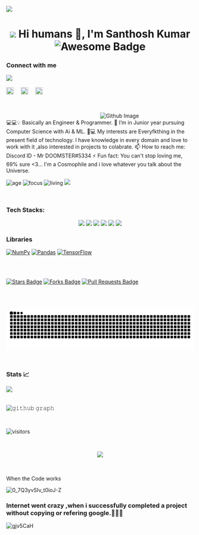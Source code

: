 ![](https://raw.githubusercontent.com/halfrost/halfrost/master/icons/header_.png)
<h1 align="center">
  <a target="_blank">
    <img src="https://github.com/JayantGoel001/JayantGoel001/blob/master/GIF/Earth.gif" width="24px" style="max-width:100%;">
  </a>
 Hi humans 👋, I'm Santhosh Kumar  <img src="https://cdn.rawgit.com/sindresorhus/awesome/d7305f38d29fed78fa85652e3a63e154dd8e8829/media/badge.svg" alt="Awesome Badge"/>
 
 ### Connect with me 
 <img src="https://readme-typing-svg.herokuapp.com?lines=Welcome+Buddies!;Feel+free+to+Connect+with+me!;I+really+Love+to+Collbrate!!!&font=Fira%20Code&center=true&width=380&height=50">
  
<a href="https://www.linkedin.com/in/santhosh-kumar-54918219a/"><img src="https://camo.githubusercontent.com/c8a9c5b414cd812ad6a97a46c29af67239ddaeae08c41724ff7d945fb4c047e5/68747470733a2f2f6564656e742e6769746875622e696f2f537570657254696e7949636f6e732f696d616765732f7376672f6c696e6b6564696e2e737667" width="20" height="20" style="margin-right:15px"></a>
<a href="https://twitter.com/@Santhos45917490"><img src="https://camo.githubusercontent.com/35b0b8bfbd8840f35607fb56ad0a139047fd5d6e09ceb060c5c6f0a5abd1044c/68747470733a2f2f6564656e742e6769746875622e696f2f537570657254696e7949636f6e732f696d616765732f7376672f747769747465722e737667" width="20" height="20" style="margin-right:15px"></a>
<a href="mailto:asanthoshkumar01@gmail.com"><img src="https://camo.githubusercontent.com/4a3dd8d10a27c272fd04b2ce8ed1a130606f95ea6a76b5e19ce8b642faa18c27/68747470733a2f2f6564656e742e6769746875622e696f2f537570657254696e7949636f6e732f696d616765732f7376672f676d61696c2e737667" width="20" height="20"></a>


<br/>
 
<p align="left">
<img width="50%" align="right" alt="Github Image" src="https://raw.githubusercontent.com/onimur/.github/master/.resources/git-header.svg" />
  <br/>
💻💻💡 Basically an Engineer & Programmer.
  🌱 I’m in Junior year pursuing  Computer Science with Ai & ML. 
💬💻 My interests are Everyfkthing in the present field of technology. I have knowledge in every domain and love to work with it ,also interested in projects to colabrate. 
 📫 How to reach me: Discord ID - Mr DOOMSTER#5334
 ⚡ Fun fact: You can't stop loving me, 69% sure <3...
 I'm a Cosmophile and i love whatever you talk about the Universe.

![age](https://img.shields.io/badge/age-10100-blue)
![focus](https://img.shields.io/badge/focus-FullstackDev-brightgreen)
![living](https://img.shields.io/badge/living-Earth-3c9)
 <a href="https://github.com/praveenscience/Internship-LMS-FrontEnd"><img src="https://badges.frapsoft.com/os/v1/open-source.svg?v=103"></a>

<br/>


### Tech Stacks:

<p align="center">
<img src="https://img.shields.io/badge/python-3776AB.svg?&style=for-the-badge&logo=python&logoColor=white" height="25"/>
<img src="https://img.shields.io/badge/php-8892BF.svg?&style=for-the-badge&logo=php&logoColor=white" height="25"/>
<img src="https://img.shields.io/badge/javascript-F7DF1E.svg?&style=for-the-badge&logo=javascript&logoColor=white" height="25"/>
<img src="https://img.shields.io/badge/linux-FFCA28.svg?&style=for-the-badge&logo=linux&logoColor=white" height="25"/>
<img src="https://img.shields.io/badge/mysql-4479A1.svg?&style=for-the-badge&logo=mysql&logoColor=white" height="25"/>
<img src="https://img.shields.io/badge/git-FB7A24.svg?&style=for-the-badge&logo=git&logoColor=white" height="25"/>

</p> 
 
 ### Libraries
 
 <a href="#"><img alt="NumPy" src="https://img.shields.io/badge/Numpy%20-%23013243.svg?logo=numpy&logoColor=white"></a>
<a href="#"><img alt="Pandas" src="https://img.shields.io/badge/Pandas%20-%23150458.svg?logo=pandas&logoColor=white"></a>
<a href="#"><img alt="TensorFlow" src="https://img.shields.io/badge/TensorFlow%20-%23FF6F00.svg?logo=TensorFlow&logoColor=yellow"></a>

</br>
<br/>


<a href="https://github.com/Santhoshstark06/awesome-github-profile-readme/stargazers"><img src="https://img.shields.io/github/stars/Santhoshstark06/awesome-github-profile-readme" alt="Stars Badge"/></a>
<a href="https://github.com/Santhoshstark06/awesome-github-profile-readme/network/members"><img src="https://img.shields.io/github/forks/Santhoshstark06/awesome-github-profile-readme" alt="Forks Badge"/></a>
<a href="https://github.com/Santhoshstark06/awesome-github-profile-readme/pulls"><img src="https://img.shields.io/github/issues-pr/Santhoshstark06/awesome-github-profile-readme" alt="Pull Requests Badge"/></a>


<br/>
<br/>

![𝙶𝚒𝚝𝚑𝚞𝚋 𝙲𝚘𝚗𝚝𝚛𝚒𝚋𝚞𝚝𝚒𝚘𝚗 𝙶𝚛𝚊𝚙𝚑](https://github.com/JayantGoel001/JayantGoel001/blob/main/github-contribution-grid-snake.svg)

 <br/>
 
### Stats 📈

<img src="https://github-readme-stats.vercel.app/api?username=Santhoshstark06&count_private=true&show_icons=true&theme=tokyonight"/>
<br/>
<br/>
 <align=left>
 
 ![𝚐𝚒𝚝𝚑𝚞𝚋 𝚐𝚛𝚊𝚙𝚑](https://activity-graph.herokuapp.com/graph?username=Santhoshstark06&theme=react-dark&hide_border=true&area=true)
 
 <br/>
 
 

![visitors](https://visitor-badge.laobi.icu/badge?page_id=Santhoshstar06.Santos)

<br/>

<p align="center">

   
   
   

<img width="48%" src="https://github-readme-streak-stats.herokuapp.com/?user=Santhoshstark06&theme=tokyonight"/>
</p>

<br/>
   

     


When the Code works 


![0_7Q3yvSIv_t0ioJ-Z](https://user-images.githubusercontent.com/58947968/134637382-2cd242cf-6ced-4f73-b8d5-5ce9c7b987d5.gif)


### Internet went crazy ,when i successfully completed a project without copying or refering google.🤯😵🤐



![gjv5CaH](https://user-images.githubusercontent.com/58947968/135030009-49b8a957-ab9a-492a-8082-6481a1c63ce1.gif)


<br/>





